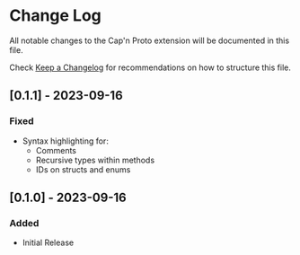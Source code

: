 # Change Log

All notable changes to the Cap'n Proto extension will be documented in this file.

Check [Keep a Changelog](http://keepachangelog.com/) for recommendations on how to structure this file.

## [0.1.1] - 2023-09-16
### Fixed
- Syntax highlighting for:
	- Comments
	- Recursive types within methods
	- IDs on structs and enums

## [0.1.0] - 2023-09-16
### Added
- Initial Release
